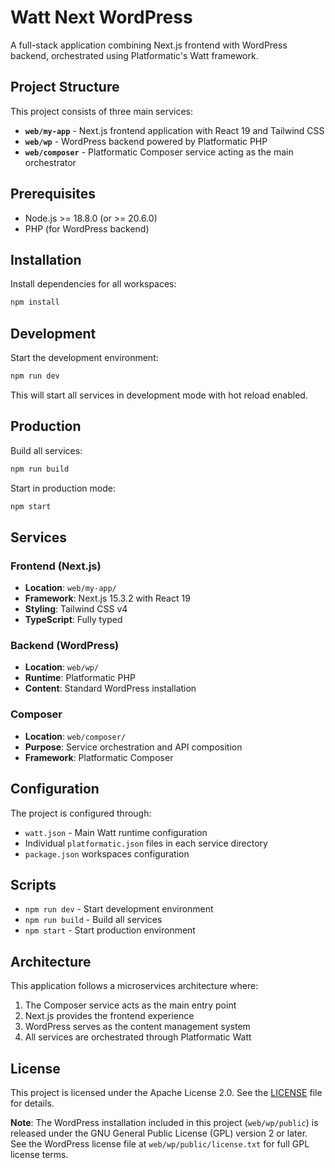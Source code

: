 # Watt Next WordPress

A full-stack application combining Next.js frontend with WordPress backend, orchestrated using Platformatic's Watt framework.

## Project Structure

This project consists of three main services:

- **`web/my-app`** - Next.js frontend application with React 19 and Tailwind CSS
- **`web/wp`** - WordPress backend powered by Platformatic PHP
- **`web/composer`** - Platformatic Composer service acting as the main orchestrator

## Prerequisites

- Node.js >= 18.8.0 (or >= 20.6.0)
- PHP (for WordPress backend)

## Installation

Install dependencies for all workspaces:

```bash
npm install
```

## Development

Start the development environment:

```bash
npm run dev
```

This will start all services in development mode with hot reload enabled.

## Production

Build all services:

```bash
npm run build
```

Start in production mode:

```bash
npm start
```

## Services

### Frontend (Next.js)
- **Location**: `web/my-app/`
- **Framework**: Next.js 15.3.2 with React 19
- **Styling**: Tailwind CSS v4
- **TypeScript**: Fully typed

### Backend (WordPress)
- **Location**: `web/wp/`
- **Runtime**: Platformatic PHP
- **Content**: Standard WordPress installation

### Composer
- **Location**: `web/composer/`
- **Purpose**: Service orchestration and API composition
- **Framework**: Platformatic Composer

## Configuration

The project is configured through:
- `watt.json` - Main Watt runtime configuration
- Individual `platformatic.json` files in each service directory
- `package.json` workspaces configuration

## Scripts

- `npm run dev` - Start development environment
- `npm run build` - Build all services
- `npm start` - Start production environment

## Architecture

This application follows a microservices architecture where:
1. The Composer service acts as the main entry point
2. Next.js provides the frontend experience
3. WordPress serves as the content management system
4. All services are orchestrated through Platformatic Watt

## License

This project is licensed under the Apache License 2.0. See the [LICENSE](LICENSE) file for details.

**Note**: The WordPress installation included in this project (`web/wp/public`) is released under the GNU General Public License (GPL) version 2 or later. See the WordPress license file at `web/wp/public/license.txt` for full GPL license terms.
